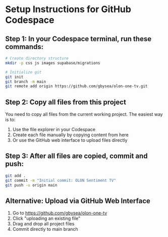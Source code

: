 # Setup Instructions for GitHub Codespace

## Step 1: In your Codespace terminal, run these commands:

```bash
# Create directory structure
mkdir -p css js images supabase/migrations

# Initialize git
git init
git branch -m main
git remote add origin https://github.com/gbysea/olon-one-tv.git
```

## Step 2: Copy all files from this project

You need to copy all files from the current working project. The easiest way is to:

1. Use the file explorer in your Codespace
2. Create each file manually by copying content from here
3. Or use the GitHub web interface to upload files directly

## Step 3: After all files are copied, commit and push:

```bash
git add .
git commit -m "Initial commit: OLON Sentiment TV"
git push -u origin main
```

## Alternative: Upload via GitHub Web Interface

1. Go to https://github.com/gbysea/olon-one-tv
2. Click "uploading an existing file"
3. Drag and drop all project files
4. Commit directly to main branch
